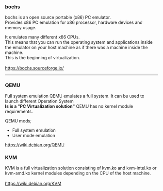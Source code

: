 
### bochs
bochs is an open source portable (x86) PC emulator.<br>
Provides x86 PC emulation for x86 processor, hardware devices and memory usage.<br>

It emulates many different x86 CPUs.<br>
This means that you can run the operating system and applications inside the emulator on your host machine as if there was a machine inside the machine.<br>
This is the beginning of virtualization.<br>
<br>
https://bochs.sourceforge.io/<br>

---

### QEMU
Full system emulation
QEMU emulates a full system. It can bu used to launch different Operation System<br>
**Is is a "PC Virtualization solution"**
QEMU has no kernel module requirements.<br>

QEMU mods;
- Full system emulation
- User mode emulation

https://wiki.debian.org/QEMU

### KVM
KVM is a full virtualization solution consisting of kvm.ko and kvm-intel.ko or kvm-amd.ko kernel modules depending on the CPU of the host machine.<br>
<br>
https://wiki.debian.org/KVM
